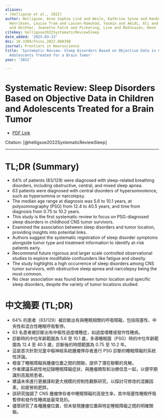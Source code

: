 ```yaml
---
aliases:
- (Helligsoe et al., 2022)
author: Helligsoe, Anne Sophie Lind and Weile, Kathrine Synne and Kenborg, Line and
  Henriksen, Louise Tram and Lassen-Ramshad, Yasmin and Amidi, Ali and Wu, Lisa Maria
  and Winther, Jeanette Falck and Pickering, Line and Mathiasen, René
citekey: helligsoe2022SystematicReviewSleep
date_added: '2025-03-23'
doi: 10.3389/fnins.2022.808398
journal: Frontiers in Neuroscience
title: 'Systematic Review: Sleep Disorders Based on Objective Data in Children and
  Adolescents Treated for a Brain Tumor'
year: '2022'

---
```

# Systematic Review: Sleep Disorders Based on Objective Data in Children and Adolescents Treated for a Brain Tumor
- [PDF Link](zotero://open-pdf/library/items/BD4RC4XX)

Citation: [@helligsoe2022SystematicReviewSleep]

***
# TL;DR (Summary)
- 64% of patients (83/129) were diagnosed with sleep-related breathing disorders, including obstructive, central, and mixed sleep apnea.
- 63 patients were diagnosed with central disorders of hypersomnolence, such as hypersomnia or narcolepsy.
- The median age range at diagnosis was 5.6 to 10.1 years, at polysomnography (PSG) from 12.4 to 40.5 years, and time from diagnosis from 0.75 to 10.2 years.
- This study is the first systematic review to focus on PSG-diagnosed sleep disorders in childhood CNS tumor survivors.
- Examined the association between sleep disorders and tumor location, providing insights into potential links.
- Authors suggest the systematic registration of sleep disorder symptoms alongside tumor type and treatment information to identify at-risk patients early.
- Recommend future rigorous and larger scale controlled observational studies to explore modifiable confounders like fatigue and obesity.
- The study highlights a high occurrence of sleep disorders among CNS tumor survivors, with obstructive sleep apnea and narcolepsy being the most common.
- No clear association was found between tumor location and specific sleep disorders, despite the variety of tumor locations studied.

# 中文摘要 (TL;DR)
- 64% 的患者（83/129）被診斷出有與睡眠相關的呼吸障礙，包括阻塞性、中央性和混合性睡眠呼吸暫停。
- 63 名患者被診斷出有中樞性過度嗜睡症，如過度嗜睡或發作性睡病。
- 診斷時的中位年齡範圍為 5.6 至 10.1 歲，多導睡眠圖（PSG）時的中位年齡範圍為 12.4 至 40.5 歲，診斷後的時間範圍為 0.75 至 10.2 年。
- 這是首次針對兒童中樞神經系統腫瘤倖存者進行 PSG 診斷的睡眠障礙的系統性評論。
- 檢查了睡眠障礙與腫瘤位置之間的關聯，提供了潛在聯繫的見解。
- 作者建議系統性地記錄睡眠障礙症狀，與腫瘤類型和治療信息一起，以便早期識別高風險患者。
- 建議未來進行更嚴謹和更大規模的控制性觀察研究，以探討可修改的混雜因素，如疲勞和肥胖。
- 該研究強調了 CNS 腫瘤倖存者中睡眠障礙的高發生率，其中阻塞性睡眠呼吸暫停和發作性睡病是最常見的。
- 儘管研究了各種腫瘤位置，但未發現腫瘤位置與特定睡眠障礙之間的明確關聯。
